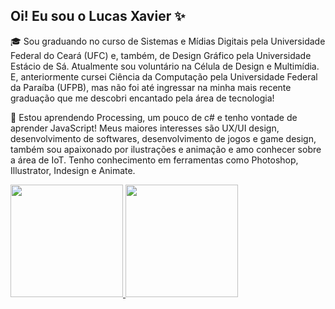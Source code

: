 ## Oi! Eu sou o Lucas Xavier ✨

🎓 Sou graduando no curso de Sistemas e Mídias Digitais pela Universidade Federal do Ceará (UFC) e, também, de Design Gráfico pela Universidade Estácio de Sá. Atualmente sou voluntário na Célula de Design e Multimídia. E, anteriormente cursei Ciência da Computação pela Universidade Federal da Paraíba (UFPB), mas não foi até ingressar na minha mais recente graduação que me descobri encantado pela área de tecnologia!

🌱 Estou aprendendo Processing, um pouco de c# e tenho vontade de aprender JavaScript! Meus maiores interesses são UX/UI design, desenvolvimento de softwares, desenvolvimento de jogos e game design, também sou apaixonado por ilustrações e animação e amo conhecer sobre a área de IoT. Tenho conhecimento em ferramentas como Photoshop, Illustrator, Indesign e Animate.

 <div>
  <a href="https://github.com/lucasemanuelx">
  <img height="180em" src="https://github-readme-stats.vercel.app/api?username=lucasemanuelx&show_icons=true&theme=tokyonight&include_all_commits=true&count_private=true"/>
  <img height="180em" src="https://github-readme-stats.vercel.app/api/top-langs/?username=lucasemanuelx&layout=compact&langs_count=7&theme=tokyonight"/>
</div>

<!--
**lucasemanuelx/lucasemanuelx** is a ✨ _special_ ✨ repository because its `README.md` (this file) appears on your GitHub profile.

Here are some ideas to get you started:

- 🔭 I’m currently working on ...
- 🌱 I’m currently learning ...
- 👯 I’m looking to collaborate on ...
- 🤔 I’m looking for help with ...
- 💬 Ask me about ...
- 📫 How to reach me: ...
- 😄 Pronouns: ...
- ⚡ Fun fact: ...
-->
